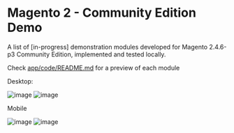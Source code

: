 # Magento 2 - Community Edition Demo

A list of [in-progress] demonstration modules developed for Magento 2.4.6-p3 Community Edition, implemented and tested locally.

Check <a href="https://github.com/lastralab/demo/blob/main/app/code/README.md">app/code/README.md</a> for a preview of each module

Desktop:

![image](https://github.com/lastralab/demo/assets/22894897/324b13da-495b-4896-ac62-b2f32328db99)
![image](https://github.com/lastralab/demo/assets/22894897/1e15aac5-cd72-4590-ba35-aac3d79d8d4d)

Mobile

![image](https://github.com/lastralab/demo/assets/22894897/88607695-5145-446c-a898-87143e92312e)
![image](https://github.com/lastralab/demo/assets/22894897/09480860-a9ad-42a9-b119-c9ef2cf50a33)


